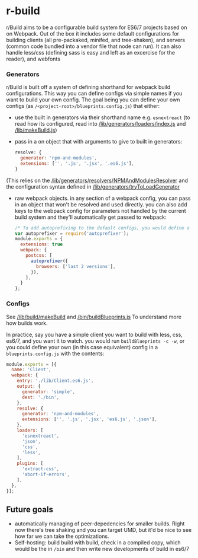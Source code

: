# r-build
r/Build aims to be a configurable build system for ES6/7 projects based on on Webpack. Out of the box it includes some default configurations for building clients (all pre-packaked, minifed, and tree-shaken), and servers (common code bundled into a vendor file that node can run). It can also handle less/css (defining sass is easy and left as an excercise for the reader), and webfonts

### Generators
r/Build is built off a system of defining shorthand for webpack build configurations. This way you can define configs via simple names if you want to build your own config. The goal being you can define your own configs (as `/<project-root>/blueprints.config.js`) that either:
* use the built in generators via their shorthand name e.g. `esnextreact` (to read how its configured, read into [/lib/generators/loaders/index.js](https://github.com/schwers/r-build/blob/master/lib/generators/loaders/index.js) and [/lib/makeBuild.js](https://github.com/schwers/r-build/blob/master/lib/makeBuild.js))
* pass in a on object that with arguments to give to built in generators:

  ```javascript
  resolve: {
    generator: 'npm-and-modules',
    extensions: ['', '.js', '.jsx', '.es6.js'],
  }
  ```
(This relies on the [/lib/generators/resolvers/NPMAndModulesResolver](https://github.com/schwers/r-build/blob/master/lib/generators/resolver/NPMAndModulesResolver.js) and the configuration syntax defined in [/lib/generators/tryToLoadGenerator](https://github.com/schwers/r-build/blob/master/lib/generators/tryToLoadGenerator.js)
* raw webpack objects. in any section of a webpack config, you can pass in an object that won't be resolved and used directly. you can also add keys to the webpack config for parameters not handled by the current build system and they'll automatically get passed to webpack:

  ```javascript
  /* To add autoprefixing to the default configs, you would define a blueprints.config.js in your root directory and write: */
  var autoprefixer = require('autoprefixer');
  module.exports = {
    extensions: true
    webpack: {
      postcss: [
        autoprefixer({
          browsers: ['last 2 versions'],
        }),
      ],
    }
  };
  ```

### Configs
See [/lib/build/makeBuild](https://github.com/schwers/r-build/blob/master/lib/makeBuild.js) and [/bin/buildBlueprints.js](https://github.com/schwers/r-build/blob/master/bin/buildBlueprints.js) To understand more how builds work.

In practice, say you have a simple client you want to build with less, css, es6/7, and you want it to watch. you would run `buildBlueprints -c -w`, or you could define your own (in this case equivalent) config in a `blueprints.config.js` with the contents:

```javascript
module.exports = [{
  name: 'Client',
  webpack: {
    entry: './lib/Client.es6.js',
    output: {
      generator: 'simple',
      dest: './bin',
    },
    resolve: {
      generator: 'npm-and-modules',
      extensions: ['', '.js', '.jsx', 'es6.js', '.json'],
    },
    loaders: [
      'esnextreact',
      'json',
      'css',
      'less',
    ],
    plugins: [
      'extract-css',
      'abort-if-errors',
    ],
  },
}];
```

## Future goals
* automatically managing of peer-depedencies for smaller builds. Right now there's tree shaking and you can target UMD, but it'd be nice to see how far we can take the optimizations.
* Self-hosting: build build with build, check in a compiled copy, which would be the in `/bin` and then write new developments of build in es6/7

